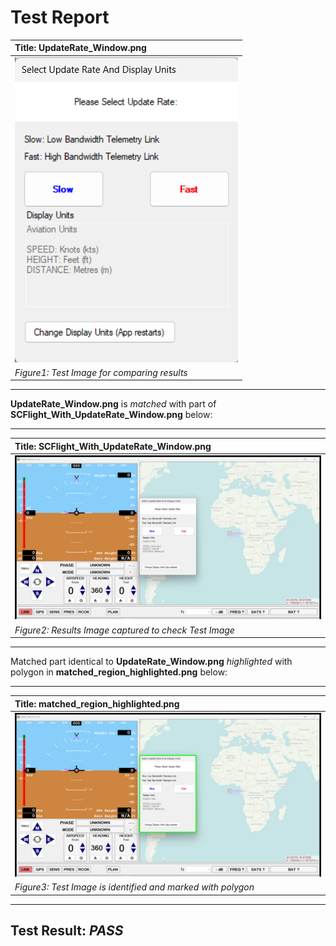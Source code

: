 # **Test Report**
| **Title: UpdateRate_Window.png** |
| :---------------------------- |
| ![Test Image](../Test_Images/UpdateRate_Window.png) |
| *Figure1: Test Image for comparing results* |
----------------------------
**UpdateRate_Window.png** is *matched* with part of **SCFlight_With_UpdateRate_Window.png** below: 

----------------------------
| **Title: SCFlight_With_UpdateRate_Window.png** |
| :---------------------------- |
| ![Result Image captured](../Result_Images/SCF_Open/SCFlight_With_UpdateRate_Window.png) |
| *Figure2: Results Image captured to check Test Image* |
----------------------------
Matched part identical to **UpdateRate_Window.png** *highlighted* with polygon in **matched_region_highlighted.png** below: 

----------------------------
| **Title: matched_region_highlighted.png** |
| :---------------------------- |
| ![Captured Image against Test Image](../Result_Images/SCF_Open/matched_region_highlighted.png) |
| *Figure3: Test Image is identified and marked with polygon* |
----------------------------
**Test Result:** *PASS*
----------------------------

